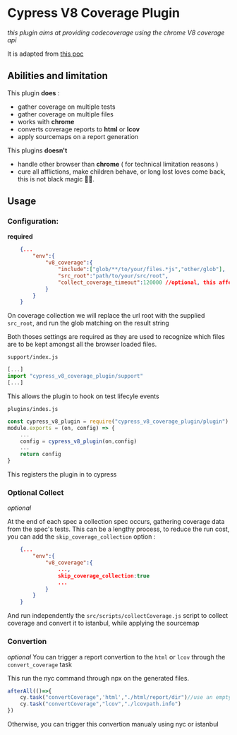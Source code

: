 # Cypress V8 Coverage Plugin

_this plugin aims at providing codecoverage using the chrome V8 coverage api_

It is adapted from [this poc](https://github.com/bahmutov/cypress-native-chrome-code-coverage-example)

## Abilities and limitation

This plugin **does** :
- gather coverage on multiple tests 
- gather coverage on multiple files 
- works with **chrome**
- converts coverage reports to **html** or **lcov**
- apply sourcemaps on a report generation

This plugins **doesn't**
- handle other browser than **chrome** ( for technical limitation reasons )
- cure all afflictions, make children behave, or long lost loves come back, this is not black magic 🧙‍♀️.

## Usage

### Configuration:
**required**
```json
    {...
        "env":{
            "v8_coverage":{
                "include":["glob/**/to/your/files.*js","other/glob"],
                "src_root":"path/to/your/src/root",
                "collect_coverage_timeout":120000 //optional, this affects the final code collection step, that may timeout if your codebase is big enough
            }
        }
    }
```
On coverage collection we will replace the url root with the supplied `src_root`, and run the glob matching on the result string

Both thoses settings are required as they are used to recognize which files are to be kept amongst all the browser loaded files.

`support/index.js`
```js
[...]
import "cypress_v8_coverage_plugin/support"
[...]
```

This allows the plugin to hook on test lifecyle events

`plugins/indes.js`
```js
const cypress_v8_plugin = require("cypress_v8_coverage_plugin/plugin")
module.exports = (on, config) => {
    ...
    config = cypress_v8_plugin(on,config)
    ...
    return config
}

```

This registers the plugin in to cypress

### Optional Collect
_optional_

At the end of each spec a collection spec occurs, gathering coverage data from the spec's tests. This can be a lengthy process, to reduce the run cost, you can add the `skip_coverage_collection` option :
```json
    {...
        "env":{
            "v8_coverage":{
                ...,
                skip_coverage_collection:true
                ...
            }
        }
    }
```

And run independently the `src/scripts/collectCoverage.js` script to collect coverage and convert it to istanbul, while applying the sourcemap
### Convertion
_optional_
You can trigger a report convertion to the `html` or `lcov` through the `convert_coverage` task

This run the nyc command through npx on the generated files.

```javascript
afterAll(()=>{
    cy.task("convertCoverage",'html',"./html/report/dir")//use an empty dir, this generates a lot of files
    cy.task("convertCoverage","lcov","./lcovpath.info")
})
```
Otherwise, you can trigger this convertion manualy using nyc or istanbul
